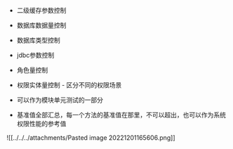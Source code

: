 
- 二级缓存参数控制
- 数据库数据量控制
- 数据库类型控制
- jdbc参数控制
- 角色量控制
- 权限实体量控制 - 区分不同的权限场景


- 可以作为模块单元测试的一部分
- 基准值全部汇总，每一个方法的基准值在那里，不可以超出，也可以作为系统权限性能的参考值

![[../../../attachments/Pasted image 20221201165606.png]]


